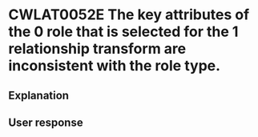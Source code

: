 # CWLAT0052E The key attributes of the 0 role that is selected for the 1 relationship transform are inconsistent with the role type.

## Explanation

## User response